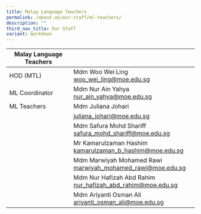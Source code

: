 ```yaml
---
title: Malay Language Teachers
permalink: /about-us/our-staff/ml-teachers/
description: ""
third_nav_title: Our Staff
variant: markdown
---
```

| Malay Language Teachers | | |
| -------- | -------- | -------- |
| HOD (MTL)| Mdm Woo Wei Ling   <br> woo_wei_ling@moe.edu.sg |     |
|ML Coordinator    | Mdm Nur Ain Yahya  <br> nur_ain_yahya@moe.edu.sg |     |
|ML Teachers    | Mdm Juliana Johari    |     |
|      | juliana_johari@moe.edu.sg |     |
|    | Mdm Safura Mohd Shariff   <br> safura_mohd_shariff@moe.edu.sg |     |
|    | Mr Kamarulzaman Hashim  <br> kamarulzaman_b_hashim@moe.edu.sg |     |
|    | Mdm Marwiyah Mohamed Rawi    <br> marwiyah_mohamed_rawi@moe.edu.sg |     |
|    | Mdm Nur Hafizah Abd Rahim  <br> nur_hafizah_abd_rahim@moe.edu.sg |     |
|    | Mdm Ariyanti Osman Ali    <br> ariyanti_osman_ali@moe.edu.sg |     |